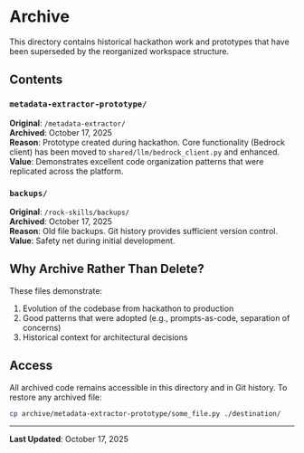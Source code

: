 # Archive

This directory contains historical hackathon work and prototypes that have been superseded by the reorganized workspace structure.

## Contents

### `metadata-extractor-prototype/`
**Original**: `/metadata-extractor/`  
**Archived**: October 17, 2025  
**Reason**: Prototype created during hackathon. Core functionality (Bedrock client) has been moved to `shared/llm/bedrock_client.py` and enhanced.  
**Value**: Demonstrates excellent code organization patterns that were replicated across the platform.

### `backups/`
**Original**: `/rock-skills/backups/`  
**Archived**: October 17, 2025  
**Reason**: Old file backups. Git history provides sufficient version control.  
**Value**: Safety net during initial development.

## Why Archive Rather Than Delete?

These files demonstrate:
1. Evolution of the codebase from hackathon to production
2. Good patterns that were adopted (e.g., prompts-as-code, separation of concerns)
3. Historical context for architectural decisions

## Access

All archived code remains accessible in this directory and in Git history. To restore any archived file:

```bash
cp archive/metadata-extractor-prototype/some_file.py ./destination/
```

---

**Last Updated**: October 17, 2025

